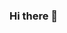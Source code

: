 ### Hi there 👋

<!--
**rohanverma2711/rohanverma2711** is a ✨ _special_ ✨ repository because its `README.md` (this file) appears on your GitHub profile.

Here are some ideas to get you started:

## 🔭 I’m currently working as student at GLA UNIVERSITY
## 🌱 I’m currently learning Java,dbms,os
## 👯 I’m looking to collaborate on py projects
<- 🤔 I’m looking for help with 
## 💬 Ask me about py projects
## 📫 How to reach me: email--rohan.kumar_cs19@gla.ac.in
## 😄 Pronouns: ...robin
## ⚡ Fun fact: ...my whole life is a fun!!
-->
